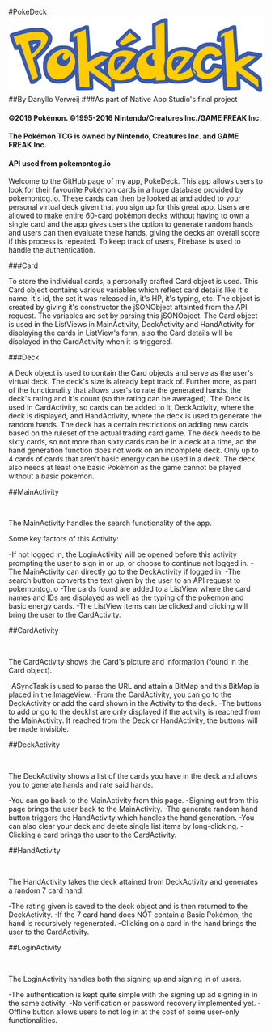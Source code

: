 #PokeDeck
![](https://github.com/DVerweij/PokeDeck/blob/master/app/src/main/res/drawable/pokedeck.png)
##By Danyllo Verweij
###As part of Native App Studio's final project
#### ©2016 Pokémon. ©1995-2016 Nintendo/Creatures Inc./GAME FREAK Inc.
#### The Pokémon TCG is owned by Nintendo, Creatures Inc. and GAME FREAK Inc.
#### API used from pokemontcg.io

Welcome to the GitHub page of my app, PokeDeck. This app allows users to look for their favourite Pokémon cards in a huge database provided by pokemontcg.io. These cards can then be looked at and added to your personal virtual deck given that you sign up for this great app. Users are allowed to make entire 60-card pokémon decks without having to own a single card and the app gives users the option to generate random hands and users can then evaluate these hands, giving the decks an overall score if this process is repeated. To keep track of users, Firebase is used to handle the authentication.


###Card

To store the individual cards, a personally crafted Card object is used. This Card object contains various variables which reflect card details like it's name, it's id, the set it was released in, it's HP, it's typing, etc. The object is created by giving it's constructor the jSONObject attainted from the API request. The variables are set by parsing this jSONObject. The Card object is used in the ListViews in MainActivity, DeckActivity and HandActivity for displaying the cards in ListView's form, also the Card details will be displayed in the CardActivity when it is triggered.

###Deck

A Deck object is used to contain the Card objects and serve as the user's virtual deck. The deck's size is already kept track of. Further more, as part of the functionality that allows user's to rate the generated hands, the deck's rating and it's count (so the rating can be averaged). The Deck is used in CardActivity, so cards can be added to it, DeckActivity, where the deck is displayed, and HandActivity, where the deck is used to generate the random hands. The deck has a certain restrictions on adding new cards based on the ruleset of the actual trading card game. The deck needs to be sixty cards, so not more than sixty cards can be in a deck at a time, ad the hand generation function does not work on an incomplete deck. Only up to 4 cards of cards that aren't basic energy can be used in a deck. The deck also needs at least one basic Pokémon as the game cannot be played without a basic pokemon.

##MainActivity

![]()

The MainActivity handles the search functionality of the app. 

Some key factors of this Activity:

-If not logged in, the LoginActivity will be opened before this activity prompting the user to sign in or up, or choose to continue not logged in.
-The MainActivity can directly go to the DeckActivity if logged in.
-The search button converts the text given by the user to an API request to pokemontcg.io
-The cards found are added to a ListView where the card names and IDs are displayed as well as the typing of the pokemon and basic energy cards.
-The ListView items can be clicked and clicking will bring the user to the CardActivity.

##CardActivity

![]()

The CardActivity shows the Card's picture and information (found in the Card object).

-ASyncTask is used to parse the URL and attain a BitMap and this BitMap is placed in the ImageView.
-From the CardActivity, you can go to the DeckActivity or add the card shown in the Activity to the deck.
-The buttons to add or go to the decklist are only displayed if the activity is reached from the MainActivity. If reached from the Deck or HandActivity, the buttons will be made invisible.

##DeckActivity

![]()

The DeckActivity shows a list of the cards you have in the deck and allows you to generate hands and rate said hands.

-You can go back to the MainActivity from this page.
-Signing out from this page brings the user back to the MainActivity.
-The generate random hand button triggers the HandActivity which handles the hand generation.
-You can also clear your deck and delete single list items by long-clicking.
-Clicking a card brings the user to the CardActivity.

##HandActivity

![]()

The HandActivity takes the deck attained from DeckActivity and generates a random 7 card hand.

-The rating given is saved to the deck object and is then returned to the DeckActivity.
-If the 7 card hand does NOT contain a Basic Pokémon, the hand is recursively regenerated.
-Clicking on a card in the hand brings the user to the CardActivity.

##LoginActivity

![]()

The LoginActivity handles both the signing up and signing in of users.

-The authentication is kept quite simple with the signing up ad signing in in the same activity.
-No verification or password recovery implemented yet.
-Offline button allows users to not log in at the cost of some user-only functionalities.


